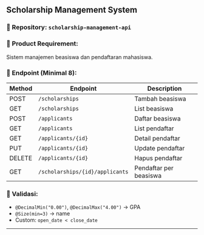 ## Scholarship Management System

### 📁 Repository: `scholarship-management-api`

### 🎯 Product Requirement:

Sistem manajemen beasiswa dan pendaftaran mahasiswa.

### 📡 Endpoint (Minimal 8):

| Method | Endpoint                        | Description            |
| ------ | ------------------------------- | ---------------------- |
| POST   | `/scholarships`                 | Tambah beasiswa        |
| GET    | `/scholarships`                 | List beasiswa          |
| POST   | `/applicants`                   | Daftar beasiswa        |
| GET    | `/applicants`                   | List pendaftar         |
| GET    | `/applicants/{id}`              | Detail pendaftar       |
| PUT    | `/applicants/{id}`              | Update pendaftar       |
| DELETE | `/applicants/{id}`              | Hapus pendaftar        |
| GET    | `/scholarships/{id}/applicants` | Pendaftar per beasiswa |

### 🧪 Validasi:

- `@DecimalMin("0.00")`, `@DecimalMax("4.00")` → GPA
- `@Size(min=3)` → name
- Custom: `open_date < close_date`

---
